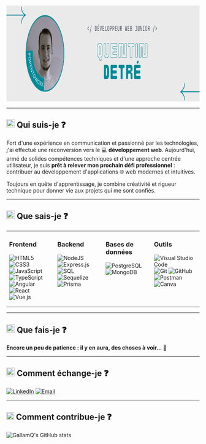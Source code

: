 <p align="center">
  <img src="https://raw.githubusercontent.com/GallamQ/GallamQ/main/assets/banner.png" alt="Bannière profil GallamQ" width="1000" height="250"/>
</p>

---

## <img src="https://cdn.jsdelivr.net/npm/heroicons@2.0.18/24/outline/user-circle.svg" width="22" height="22"/> Qui suis-je ❓

Fort d'une expérience en communication et passionné par les technologies, j'ai effectué une reconversion vers le 💻 **développement web**.
Aujourd'hui, armé de solides compétences techniques et d'une approche centrée utilisateur, je suis **prêt à relever mon prochain défi professionnel** : contribuer au développement d'applications 🌐 web modernes et intuitives.

Toujours en quête d'apprentissage, je combine créativité et rigueur technique pour donner vie aux projets qui me sont confiés.

---

## <img src="https://cdn.jsdelivr.net/npm/heroicons@2.0.18/24/outline/cpu-chip.svg" width="22" height="22"/> Que sais-je ❓

<table>
<tr>
<td valign="top" width="25%">

### Frontend
![HTML5](https://img.shields.io/badge/HTML5-E34F26?style=for-the-badge&logo=html5&logoColor=white)
![CSS3](https://img.shields.io/badge/CSS3-1572B6?style=for-the-badge&logo=css3&logoColor=white)
![JavaScript](https://img.shields.io/badge/javascript-%23323330.svg?style=for-the-badge&logo=javascript&logoColor=%23F7DF1E)
![TypeScript](https://img.shields.io/badge/typescript-%23007ACC.svg?style=for-the-badge&logo=typescript&logoColor=white)
![Angular](https://img.shields.io/badge/angular-%23DD0031.svg?style=for-the-badge&logo=angular&logoColor=white)
![React](https://img.shields.io/badge/react-%2320232a.svg?style=for-the-badge&logo=react&logoColor=%2361DAFB)
![Vue.js](https://img.shields.io/badge/vuejs-%2335495e.svg?style=for-the-badge&logo=vuedotjs&logoColor=%234FC08D)

</td>
<td valign="top" width="25%">

### Backend
![NodeJS](https://img.shields.io/badge/node.js-6DA55F?style=for-the-badge&logo=node.js&logoColor=white)
![Express.js](https://img.shields.io/badge/express.js-%23404d59.svg?style=for-the-badge&logo=express&logoColor=%2361DAFB)
![SQL](https://img.shields.io/badge/sql-%2300f.svg?style=for-the-badge&logo=postgresql&logoColor=white)
![Sequelize](https://img.shields.io/badge/Sequelize-52B0E7?style=for-the-badge&logo=Sequelize&logoColor=white)
![Prisma](https://img.shields.io/badge/Prisma-3982CE?style=for-the-badge&logo=Prisma&logoColor=white)

</td>
<td valign="top" width="25%">

### Bases de données
![PostgreSQL](https://img.shields.io/badge/postgresql-%23336791.svg?style=for-the-badge&logo=postgresql&logoColor=white)
![MongoDB](https://img.shields.io/badge/MongoDB-%234ea94b.svg?style=for-the-badge&logo=mongodb&logoColor=white)

</td>
<td valign="top" width="25%">

### Outils
![Visual Studio Code](https://img.shields.io/badge/Visual%20Studio%20Code-0078d4.svg?style=for-the-badge&logo=visual-studio-code&logoColor=white)
![Git](https://img.shields.io/badge/git-%23F05033.svg?style=for-the-badge&logo=git&logoColor=white)
![GitHub](https://img.shields.io/badge/github-%23121011.svg?style=for-the-badge&logo=github&logoColor=white)
![Postman](https://img.shields.io/badge/Postman-FF6C37?style=for-the-badge&logo=postman&logoColor=white)
![Canva](https://img.shields.io/badge/Canva-%2300C4CC.svg?style=for-the-badge&logo=Canva&logoColor=white)

</td>
</tr>
</table>

---

## <img src="https://cdn.jsdelivr.net/npm/heroicons@2.0.18/24/outline/code-bracket.svg" width="22" height="22"/> Que fais-je ❓

**Encore un peu de patience : il y en aura, des choses à voir... 🔎**

---

## <img src="https://cdn.jsdelivr.net/npm/heroicons@2.0.18/24/outline/chat-bubble-left-right.svg" width="22" height="22"/> Comment échange-je ❓

[![LinkedIn](https://img.shields.io/badge/LinkedIn-blue?logo=linkedin&style=for-the-badge)](https://www.linkedin.com/in/quentindetré)
[![Email](https://img.shields.io/badge/Mail-Contact-green?logo=gmail&style=for-the-badge)](mailto:quentindetre@yahoo.com)

---

## <img src="https://cdn.jsdelivr.net/npm/heroicons@2.0.18/24/outline/chart-bar.svg" width="20" height="20"/> Comment contribue-je ❓
![GallamQ's GitHub stats](https://github-readme-stats.vercel.app/api?username=GallamQ&show_icons=true&theme=nord)